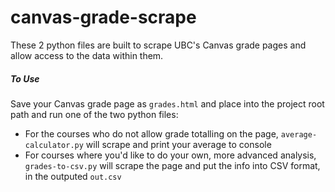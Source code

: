 # canvas-grade-scrape

These 2 python files are built to scrape UBC's Canvas grade pages and allow access to the data within them. 

##### To Use

Save your Canvas grade page as `grades.html` and place into the project root path and run one of the two python files: 
 * For the courses who do not allow grade totalling on the page, `average-calculator.py` will scrape and print your average to console
 * For courses where you'd like to do your own, more advanced analysis, `grades-to-csv.py` will scrape the page and put the info into CSV format, in the outputed `out.csv`
